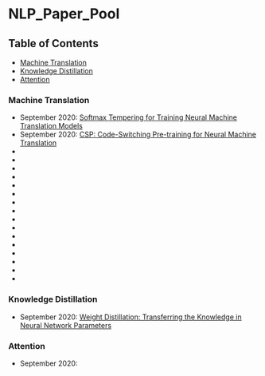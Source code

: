 # NLP_Paper_Pool
<!-- TABLE OF CONTENTS -->
## Table of Contents
* [Machine Translation](#machine-translation)
* [Knowledge Distillation](#knowledge-distillation)
* [Attention](#attention)

<!-- Machine Translation -->
### Machine Translation
- September 2020: [Softmax Tempering for Training Neural Machine Translation Models](https://arxiv.org/abs/2009.09372)
- September 2020: [CSP: Code-Switching Pre-training for Neural Machine Translation](https://arxiv.org/abs/2009.08088)
-
-
-
-
-
-
-
-
-
-
-
-
-
-
-
-


<!-- Knowledge Distillation -->
### Knowledge Distillation
- September 2020: [Weight Distillation: Transferring the Knowledge in Neural Network Parameters](https://arxiv.org/abs/2009.09152)

<!-- Attention -->
### Attention
- September 2020: 
